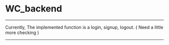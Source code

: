 # WC_backend

---
Currently, The implemented function is a login, signup, logout. ( Need a little more checking )

---

